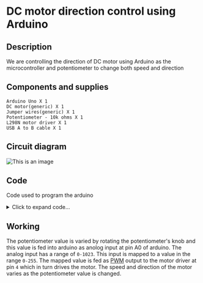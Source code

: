 # DC motor direction control using Arduino

## Description
We are controlling the direction of DC motor using Arduino as the microcontroller and potentiometer to change both speed and direction

## Components and supplies
```
Arduino Uno X 1
DC motor(generic) X 1
Jumper wires(generic) X 1
Potentiometer - 10k ohms X 1
L298N motor driver X 1
USB A to B cable X 1
```

## Circuit diagram
![This is an image](images/7-n-1024x651.avif)

## Code
Code used to program the arduino
<details>
<summary>Click to expand code...</summary>
<p>

```c++
void setup() {
  Serial.begin(9600);
  pinMode(3,OUTPUT); // Motor pin 1
  pinMode(5,OUTPUT); // Motor pin 1
  pinMode(A0,INPUT);  // 10k Potentiometer
}

void loop() {
  int s=analogRead(A0); // 10k Potentiometer
  int z = 0;
  if (s < 512) {
    int z=map(512-s,0,512,0,255);
    analogWrite(5,0);
    if (z>50){
    analogWrite(3,z);
    }
    Serial.println(z);
  }
  else {
    int z=map(s-512,0,512,0,255);
    analogWrite(3,0);
    if (z>50){
    analogWrite(5,z);
    }
    Serial.println(z);
  }
}
```

</p>
</details>

## Working 
The potentiometer value is varied by rotating the potentiometer's knob and this value is fed into arduino as anolog input at pin A0 of arduino. The analog input has a range of `0-1023`. This input is mapped to a value in the range `0-255`. The mapped value is fed as [PWM](https://create.arduino.cc/projecthub/muhammad-aqib/arduino-pwm-tutorial-ae9d71) output to the motor driver at pin `4` which in turn drives the motor. The speed and direction of the motor varies as the potentiometer value is changed.
